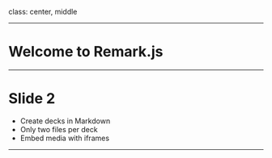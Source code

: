 class: center, middle

---

# Welcome to Remark.js

---

# Slide 2

- Create decks in Markdown  
- Only two files per deck  
- Embed media with iframes

---